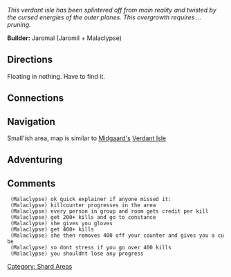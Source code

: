 *This verdant isle has been splintered off from main reality and twisted
by the cursed energies of the outer planes. This overgrowth requires ...
pruning.*

**Builder:** Jaromal (Jaromil + Malaclypse)

## Directions

Floating in nothing. Have to find it.

## Connections

## Navigation

Small'ish area, map is similar to [Midgaard's](Midgaard.md "wikilink")
[Verdant Isle](Verdant_Isle "wikilink")

## Adventuring

## Comments

` (Malaclypse) ok quick explainer if anyone missed it:`  
` (Malaclypse) killcounter progresses in the area`  
` (Malaclypse) every person in group and room gets credit per kill`  
` (Malaclypse) get 200+ kills and go to constance`  
` (Malaclypse) she gives you gloves`  
` (Malaclypse) get 400+ kills`  
` (Malaclypse) she then removes 400 off your counter and gives you a cube`  
` (Malaclypse) so dont stress if you go over 400 kills`  
` (Malaclypse) you shouldnt lose any progress`

[Category: Shard Areas](Category:_Shard_Areas "wikilink")
